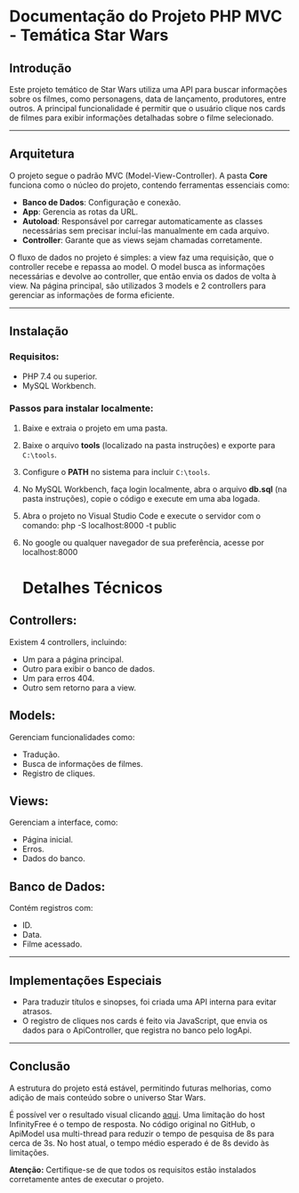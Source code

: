 # Documentação do Projeto PHP MVC - Temática Star Wars

## Introdução  
Este projeto temático de Star Wars utiliza uma API para buscar informações sobre os filmes, como personagens, data de lançamento, produtores, entre outros. A principal funcionalidade é permitir que o usuário clique nos cards de filmes para exibir informações detalhadas sobre o filme selecionado.  

---

## Arquitetura  
O projeto segue o padrão MVC (Model-View-Controller). A pasta **Core** funciona como o núcleo do projeto, contendo ferramentas essenciais como:  

- **Banco de Dados**: Configuração e conexão.  
- **App**: Gerencia as rotas da URL.  
- **Autoload**: Responsável por carregar automaticamente as classes necessárias sem precisar incluí-las manualmente em cada arquivo.  
- **Controller**: Garante que as views sejam chamadas corretamente.  

O fluxo de dados no projeto é simples: a view faz uma requisição, que o controller recebe e repassa ao model. O model busca as informações necessárias e devolve ao controller, que então envia os dados de volta à view. Na página principal, são utilizados 3 models e 2 controllers para gerenciar as informações de forma eficiente.  

---

## Instalação  

### Requisitos:  
- PHP 7.4 ou superior.  
- MySQL Workbench.  

### Passos para instalar localmente:  
1. Baixe e extraia o projeto em uma pasta.  
2. Baixe o arquivo **tools** (localizado na pasta instruções) e exporte para `C:\tools`.  
3. Configure o **PATH** no sistema para incluir `C:\tools`.  
4. No MySQL Workbench, faça login localmente, abra o arquivo **db.sql** (na pasta instruções), copie o código e execute em uma aba logada.  
5. Abra o projeto no Visual Studio Code e execute o servidor com o comando: php -S localhost:8000 -t public 
6. No google ou qualquer navegador de sua preferência, acesse por localhost:8000

   # Detalhes Técnicos


## Controllers:
Existem 4 controllers, incluindo:

- Um para a página principal.
- Outro para exibir o banco de dados.
- Um para erros 404.
- Outro sem retorno para a view.

## Models:
Gerenciam funcionalidades como:

- Tradução.
- Busca de informações de filmes.
- Registro de cliques.

## Views:
Gerenciam a interface, como:

- Página inicial.
- Erros.
- Dados do banco.

## Banco de Dados:
Contém registros com:

- ID.
- Data.
- Filme acessado.

---

## Implementações Especiais

- Para traduzir títulos e sinopses, foi criada uma API interna para evitar atrasos.
- O registro de cliques nos cards é feito via JavaScript, que envia os dados para o ApiController, que registra no banco pelo logApi.

---

## Conclusão

A estrutura do projeto está estável, permitindo futuras melhorias, como adição de mais conteúdo sobre o universo Star Wars.

É possível ver o resultado visual clicando [aqui](http://starwars.great-site.net/). Uma limitação do host InfinityFree é o tempo de resposta. No código original no GitHub, o ApiModel usa multi-thread para reduzir o tempo de pesquisa de 8s para cerca de 3s. No host atual, o tempo médio esperado é de 8s devido às limitações.


<div class="warning">
  <strong>Atenção:</strong> Certifique-se de que todos os requisitos estão instalados corretamente antes de executar o projeto.
</div>
